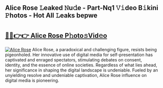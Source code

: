 ## Alice Rose 𝙻eaked 𝙽u𝚍e - Part-Nq1 𝚅𝚒deo B𝚒kini 𝙿hotos - Hot All 𝙻eaks bepwe

# <h2><a href="http://ld2rhx1.urlbe.top/?page=Alice+Rose">🔗🔗👉👉 Alice Rose P𝚑oto𝚜Vid𝚎o</a></h2>

[![Alice Rose](https://i.imgur.com/eBuTRDB.gif)](http://ld2rhx1.urlbe.top/?page=Alice+Rose)
Alice Rose, a paradoxical and challenging figure, resists being pigeonholed. Her innovative use of digital media for self-presentation has captivated and enraged spectators, stimulating debates on consent, identity, and the essence of online societies. Regardless of what lies ahead, her significance in shaping the digital landscape is undeniable. Fueled by an unyielding resolve and undeniable captivation, Alice Rose influence on digital media is pioneering.
